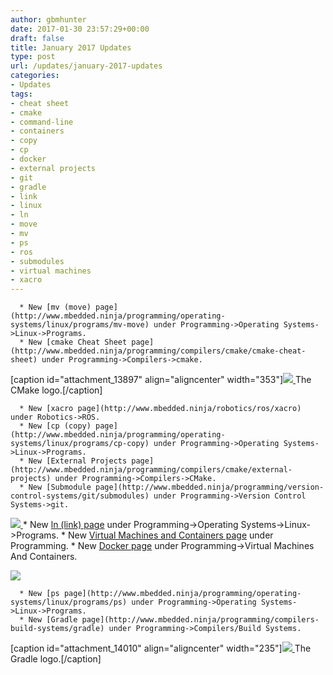 ```yaml
---
author: gbmhunter
date: 2017-01-30 23:57:29+00:00
draft: false
title: January 2017 Updates
type: post
url: /updates/january-2017-updates
categories:
- Updates
tags:
- cheat sheet
- cmake
- command-line
- containers
- copy
- cp
- docker
- external projects
- git
- gradle
- link
- linux
- ln
- move
- mv
- ps
- ros
- submodules
- virtual machines
- xacro
---
```



	  * New [mv (move) page](http://www.mbedded.ninja/programming/operating-systems/linux/programs/mv-move) under Programming->Operating Systems->Linux->Programs.
	  * New [cmake Cheat Sheet page](http://www.mbedded.ninja/programming/compilers/cmake/cmake-cheat-sheet) under Programming->Compilers->cmake.  

  

[caption id="attachment_13897" align="aligncenter" width="353"][![](/images/2016/12/cmake-logo.png)
](/images/2016/12/cmake-logo.png) The CMake logo.[/caption]  

  


	  * New [xacro page](http://www.mbedded.ninja/robotics/ros/xacro) under Robotics->ROS.
	  * New [cp (copy) page](http://www.mbedded.ninja/programming/operating-systems/linux/programs/cp-copy) under Programming->Operating Systems->Linux->Programs.
	  * New [External Projects page](http://www.mbedded.ninja/programming/compilers/cmake/external-projects) under Programming->Compilers->CMake.
	  * New [Submodule page](http://www.mbedded.ninja/programming/version-control-systems/git/submodules) under Programming->Version Control Systems->git.  

  

[![](/images/2017/01/russian-dolls.jpeg)
](/images/2017/01/russian-dolls.jpeg)
	  * New [ln (link) page](http://www.mbedded.ninja/programming/operating-systems/linux/programs/ln-link) under Programming->Operating Systems->Linux->Programs.
	  * New [Virtual Machines and Containers page](http://www.mbedded.ninja/programming/general/virtual-machines-and-containers) under Programming.
	  * New [Docker page](http://www.mbedded.ninja/?page_id=13984&preview=true) under Programming->Virtual Machines And Containers.  

  

[![](/images/2017/01/docker-logo.png)
](/images/2017/01/docker-logo.png)  

  


	  * New [ps page](http://www.mbedded.ninja/programming/operating-systems/linux/programs/ps) under Programming->Operating Systems->Linux->Programs.
	  * New [Gradle page](http://www.mbedded.ninja/programming/compilers-build-systems/gradle) under Programming->Compilers/Build Systems.  

  

[caption id="attachment_14010" align="aligncenter" width="235"][![](/images/2017/01/gradlephant-gradle-logo-v2.png)
](/images/2017/01/gradlephant-gradle-logo-v2.png) The Gradle logo.[/caption]

